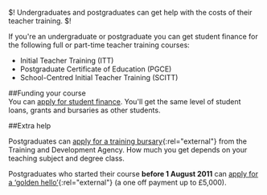 $!
Undergraduates and postgraduates can get help with the costs of their teacher training.
$!

If you're an undergraduate or postgraduate you can get student finance for the following full or part-time teacher training courses: 

+ Initial Teacher Training (ITT) 
+ Postgraduate Certificate of Education (PGCE) 
+ School-Centred Initial Teacher Training (SCITT)

##Funding your course  
You can [apply for student finance](/apply-for-student-finance-2012-13 "Apply for student finance"). You'll get the same level of student loans, grants and bursaries as other students. 

##Extra help

Postgraduates can [apply for a training bursary](http://www.tda.gov.uk/get-into-teaching/funding/training-in-england/postgraduate-funding.aspx#a1 "Apply for a training bursary"){:rel="external"} from the Training and Development Agency. How much you get depends on your teaching subject and degree class.

Postgraduates who started their course **before 1 August 2011** can [apply for a ‘golden hello’](http://www.tda.gov.uk/training-provider/itt/funding-allocations/golden-hello.aspx "Golden hello"){:rel="external"} (a one off payment up to £5,000).

